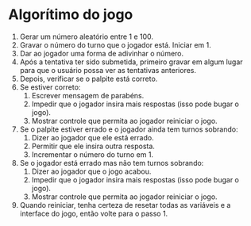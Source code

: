 # Algorítimo do jogo

1. Gerar um número aleatório entre 1 e 100.
2. Gravar o número do turno que o jogador está. Iniciar em 1.
3. Dar ao jogador uma forma de adivinhar o número.
4. Após a tentativa ter sido submetida, primeiro gravar em algum lugar para que o usuário possa ver as tentativas anteriores.
5. Depois, verificar se o palpite está correto.
6. Se estiver correto:
    1. Escrever mensagem de parabéns.
    2. Impedir que o jogador insira mais respostas (isso pode bugar o jogo).
    3. Mostrar controle que permita ao jogador reiniciar o jogo.
7. Se o palpite estiver errado e o jogador ainda tem turnos sobrando:
    1. Dizer ao jogador que ele está errado.
    2. Permitir que ele insira outra resposta.
    3. Incrementar o número do turno em 1.
8. Se o jogador está errado mas não tem turnos sobrando:
    1. Dizer ao jogador que o jogo acabou.
    2. Impedir que o jogador insira mais respostas (isso pode bugar o jogo).
    3. Mostrar controle que permita ao jogador reiniciar o jogo.
9. Quando reiniciar, tenha certeza de resetar todas as variáveis e a interface do jogo, então volte para o passo 1.
